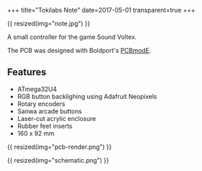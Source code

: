 +++
title="Tokilabs Note"
date=2017-05-01
transparent=true
+++

{{ resized(img="note.jpg") }}

A small controller for the game Sound Voltex.

The PCB was designed with Boldport's [PCBmodE](https://github.com/boldport/pcbmode).

## Features
 * ATmega32U4
 * RGB button backlighing using Adafruit Neopixels
 * Rotary encoders
 * Sanwa arcade buttons
 * Laser-cut acrylic enclosure
 * Rubber feet inserts
 * 160 x 92 mm

{{ resized(img="pcb-render.png") }}

{{ resized(img="schematic.png") }}
